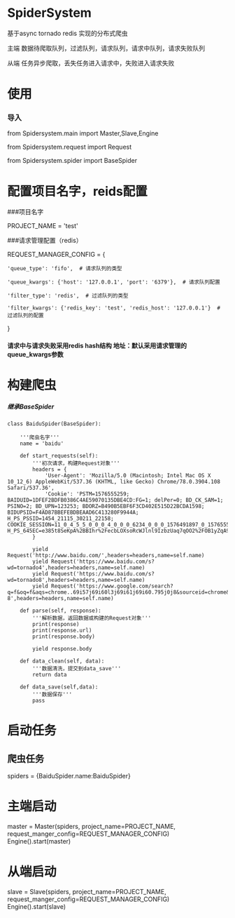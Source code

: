 # SpiderSystem
基于async tornado redis 实现的分布式爬虫 

  主端 数据待爬取队列，过滤队列，请求队列，请求中队列，请求失败队列
  
  从端 任务异步爬取，丢失任务进入请求中，失败进入请求失败

# 使用
### 导入
from Spidersystem.main import Master,Slave,Engine

from Spidersystem.request import Request

from Spidersystem.spider import BaseSpider

# 配置项目名字，reids配置

  ###项目名字

  PROJECT_NAME = 'test'

  ###请求管理配置（redis）

  REQUEST_MANAGER_CONFIG = {

    'queue_type': 'fifo',  # 请求队列的类型
    
    'queue_kwargs': {'host': '127.0.0.1', 'port': '6379'},  # 请求队列配置
    
    'filter_type': 'redis',  # 过滤队列的类型
    
    'filter_kwargs': {'redis_key': 'test', 'redis_host': '127.0.0.1'}  # 过滤队列的配置
    
}
  
  #### 请求中与请求失败采用redis hash结构 地址：默认采用请求管理的queue_kwargs参数
  
# 构建爬虫

##### 继承BaseSpider


    class BaiduSpider(BaseSpider):
    
        '''爬虫名字'''
        name = 'baidu'
    
        def start_requests(self):
            '''初次请求，构建Request对象'''
            headers = {
                'User-Agent': 'Mozilla/5.0 (Macintosh; Intel Mac OS X 10_12_6) AppleWebKit/537.36 (KHTML, like Gecko) Chrome/78.0.3904.108 Safari/537.36',
                'Cookie': 'PSTM=1576555259; BAIDUID=1DFEF2BDFB0386C4AE59070135DBE4CD:FG=1; delPer=0; BD_CK_SAM=1; PSINO=2; BD_UPN=123253; BDORZ=B490B5EBF6F3CD402E515D22BCDA1598; BIDUPSID=F4AD87BBEFEBDBEAAD6C413280F9944A; H_PS_PSSID=1454_21115_30211_22158; COOKIE_SESSION=11_0_4_5_5_0_0_0_4_0_0_0_6234_0_0_0_1576491897_0_1576555271%7C5%230_0_1576555271%7C1; H_PS_645EC=e385t8SeKpA%2BBIhr%2FecbLOXsoRcWJlnl9IzbzUaq7qOO2%2FOB1yZqA9uh3xA'
            }
    
            yield Request('http://www.baidu.com/',headers=headers,name=self.name)
            yield Request('https://www.baidu.com/s?wd=tornado4',headers=headers,name=self.name)
            yield Request('https://www.baidu.com/s?wd=tornado8',headers=headers,name=self.name)
            yield Request('https://www.google.com/search?q=f&oq=f&aqs=chrome..69i57j69i60l3j69i61j69i60.795j0j8&sourceid=chrome&ie=UTF-8',headers=headers,name=self.name)
    
        def parse(self, response):
            '''解析数据，返回数据或构建的Request对象'''
            print(response)
            print(response.url)
            print(response.body)
    
            yield response.body
    
        def data_clean(self, data):
            '''数据清洗，提交到data_save'''
            return data
    
        def data_save(self,data):
            '''数据保存'''
            pass
        
# 启动任务
## 爬虫任务
spiders = {BaiduSpider.name:BaiduSpider}
# 主端启动
master = Master(spiders, project_name=PROJECT_NAME, request_manger_config=REQUEST_MANAGER_CONFIG)
Engine().start(master)
# 从端启动
slave = Slave(spiders, project_name=PROJECT_NAME, request_manger_config=REQUEST_MANAGER_CONFIG)
Engine().start(slave)
  
